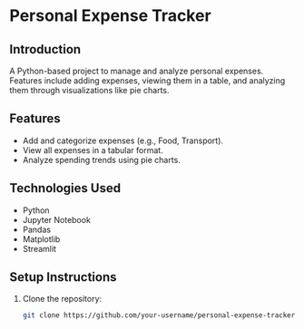 # Personal Expense Tracker

## Introduction
A Python-based project to manage and analyze personal expenses. Features include adding expenses, viewing them in a table, and analyzing them through visualizations like pie charts.

## Features
- Add and categorize expenses (e.g., Food, Transport).
- View all expenses in a tabular format.
- Analyze spending trends using pie charts.

## Technologies Used
- Python
- Jupyter Notebook
- Pandas
- Matplotlib
- Streamlit

## Setup Instructions
1. Clone the repository:
   ```bash
   git clone https://github.com/your-username/personal-expense-tracker.git

